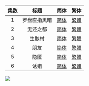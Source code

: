 

| 集数 |     标题     |                             简体                             |                             繁体                             |
| :--: | :----------: | :----------------------------------------------------------: | :----------------------------------------------------------: |
|  1   | 罗盘直指黑暗 | [简体](https://raw.githubusercontent.com/SweetSub/SweetSub/master/Archive/Made%20in%20Abyss%20S2%2F%5BSweetSub%5D%20Made%20in%20Abyss%20S2%20-%2001.chs.ass) | [繁體](https://raw.githubusercontent.com/SweetSub/SweetSub/master/Archive/Made%20in%20Abyss%20S2%2F%5BSweetSub%5D%20Made%20in%20Abyss%20S2%20-%2001.cht.ass) |
|  2   |   无还之都   | [简体](https://raw.githubusercontent.com/SweetSub/SweetSub/master/Archive/Made%20in%20Abyss%20S2%2F%5BSweetSub%5D%20Made%20in%20Abyss%20S2%20-%2002.chs.ass) | [繁體](https://raw.githubusercontent.com/SweetSub/SweetSub/master/Archive/Made%20in%20Abyss%20S2%2F%5BSweetSub%5D%20Made%20in%20Abyss%20S2%20-%2002.cht.ass) |
|  3   |    生骸村    | [简体](https://raw.githubusercontent.com/SweetSub/SweetSub/master/Archive/Made%20in%20Abyss%20S2%2F%5BSweetSub%5D%20Made%20in%20Abyss%20S2%20-%2003.chs.ass) | [繁體](https://raw.githubusercontent.com/SweetSub/SweetSub/master/Archive/Made%20in%20Abyss%20S2%2F%5BSweetSub%5D%20Made%20in%20Abyss%20S2%20-%2003.cht.ass) |
|  4   |     朋友     | [简体](https://raw.githubusercontent.com/SweetSub/SweetSub/master/Archive/Made%20in%20Abyss%20S2%2F%5BSweetSub%5D%20Made%20in%20Abyss%20S2%20-%2004.chs.ass) | [繁體](https://raw.githubusercontent.com/SweetSub/SweetSub/master/Archive/Made%20in%20Abyss%20S2%2F%5BSweetSub%5D%20Made%20in%20Abyss%20S2%20-%2004.cht.ass) |
|  5   |     隐匿     | [简体](https://raw.githubusercontent.com/SweetSub/SweetSub/master/Archive/Made%20in%20Abyss%20S2%2F%5BSweetSub%5D%20Made%20in%20Abyss%20S2%20-%2005.chs.ass) | [繁體](https://raw.githubusercontent.com/SweetSub/SweetSub/master/Archive/Made%20in%20Abyss%20S2%2F%5BSweetSub%5D%20Made%20in%20Abyss%20S2%20-%2005.cht.ass) |
|  6   |     诱猎     | [简体](https://raw.githubusercontent.com/SweetSub/SweetSub/master/Archive/Made%20in%20Abyss%20S2%2F%5BSweetSub%5D%20Made%20in%20Abyss%20S2%20-%2006.chs.ass) | [繁體](https://raw.githubusercontent.com/SweetSub/SweetSub/master/Archive/Made%20in%20Abyss%20S2%2F%5BSweetSub%5D%20Made%20in%20Abyss%20S2%20-%2006.cht.ass) |


![](https://p.sda1.dev/6/91f08a778a7d3bbb17f5f7e5bf760efc/Mia%20S2.jpg)